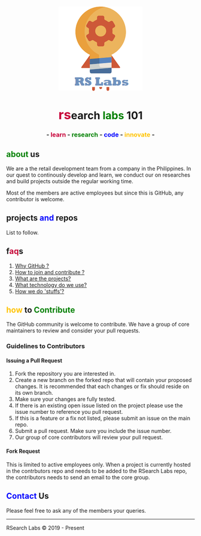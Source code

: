 <p align="center">
<img src="images/inno.png">
</p>

<h1><center><span style="color:#C70039;font-size:35px">rs</span>earch <span style="color:green">labs</span> 101</center></h1>

<h3><center> - <span style="color:#C70039">learn</span> - <span style="color:green">research</span> - <span style="color:blue">code</span> - <span style="color:#FFC300">innovate</span> - </center></h3>

## <span style="color:green">about</span> us

We are a the retail development team from a company in the Philippines. In our quest to continously develop and learn, we conduct our on researches and build projects outside the regular working time. 

Most of the members are active employees but since this is GitHub, any contributor is welcome.

## projects <span style="color:blue">and</span> repos

List to follow.

## f<span style="color:#C70039">aq</span>s
1. [Why GitHub ?](faqs/1-whygithub.md)
2. [How to join and contribute ?](faqs/2-getinvolved.md)
3. [What are the projects?](faqs/3-ourprojects.md)
4. [What technology do we use?](faqs/4-devsupport.md)
5. [How we do 'stuffs'?](faqs/5-ourworkflow.md)

## <span style="color:#FFC300">how</span> to <span style="color:green">Contribute</span> 

The GitHub community is welcome to contribute. We have a group of core maintainers to review and consider your pull requests.

### Guidelines to Contributors

#### Issuing a Pull Request
1. Fork the repository you are interested in.
2. Create a new branch on the forked repo that will contain your proposed changes. It is recommended that each changes or fix should reside on its own branch.
3. Make sure your changes are fully tested.
4. If there is an existing open issue listed on the project please use the issue number to reference you pull request.
5. If this is a feature or a fix not listed, please submit an issue on the main repo.
6. Submit a pull request. Make sure you include the issue number.
7. Our group of core contributors will review your pull request.

#### Fork Request
This is limited to active employees only. When a project is currently hosted in the contrbutors repo and needs to be added to the RSearch Labs repo, the contributors needs to send an email to the core group.



## <span style="color:blue">Contact</span> Us
Please feel free to ask any of the members your queries.

<hr/>
RSearch Labs © 2019 - Present
